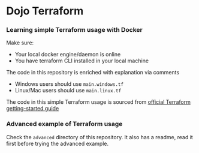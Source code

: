 # Dojo Terraform

### Learning simple Terraform usage with Docker

Make sure:
 - Your local docker engine/daemon is online
 - You have terraform CLI installed in your local machine

The code in this repository is enriched with explanation via comments

 - Windows users should use `main.windows.tf`
 - Linux/Mac users should use `main.linux.tf`

The code in this simple Terraform usage is sourced from [official Terraform getting-started guide](https://learn.hashicorp.com/tutorials/terraform/docker-build?in=terraform/docker-get-started)

### Advanced example of Terraform usage

Check the `advanced` directory of this repository. It also has a readme, read it first before trying the advanced example.
